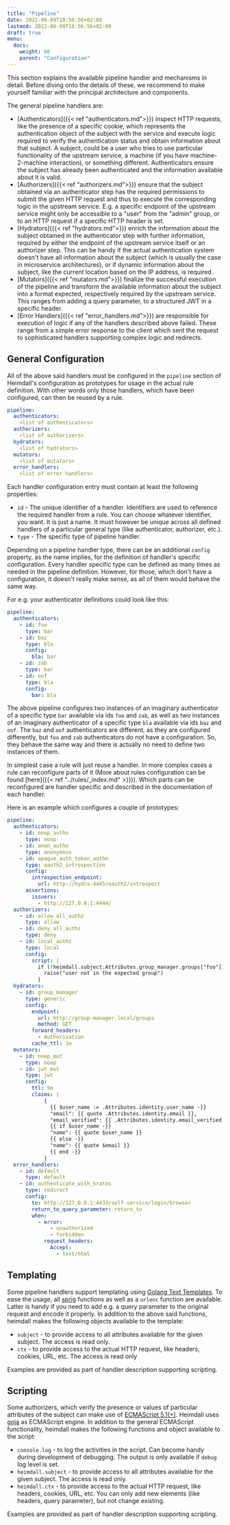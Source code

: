 ```yaml
---
title: "Pipeline"
date: 2022-06-09T18:56:56+02:00
lastmod: 2022-06-09T18:56:56+02:00
draft: true
menu: 
  docs:
    weight: 60
    parent: "Configuration"
---
```


This section explains the available pipeline handler and mechanisms in detail. Before diving onto the details of these, we recommend to make yourself familiar with the principal architecture and components.

The general pipeline handlers are:

* [Authenticators]({{< ref "authenticators.md">}}) inspect HTTP requests, like the presence of a specific cookie, which represents the authentication object of the subject with the service and execute logic required to verify the authentication status and obtain information about that subject. A subject, could be a user who tries to use particular functionality of the upstream service, a machine (if you have machine-2-machine interaction), or something different. Authenticators ensure the subject has already been authenticated and the information available about it is valid.
* [Authorizers]({{< ref "authorizers.md">}}) ensure that the subject obtained via an authenticator step has the required permissions to submit the given HTTP request and thus to execute the corresponding logic in the upstream service. E.g. a specific endpoint of the upstream service might only be accessible to a "user" from the "admin" group, or to an HTTP request if a specific HTTP header is set.
* [Hydrators]({{< ref "hydrators.md">}}) enrich the information about the subject obtained in the authenticator step with further information, required by either the endpoint of the upstream service itself or an authorizer step. This can be handy if the actual authentication system doesn't have all information about the subject (which is usually the case in microservice architectures), or if dynamic information about the subject, like the current location based on the IP address, is required.
* [Mutators]({{< ref "mutators.md">}}) finalize the successful execution of the pipeline and transform the available information about the subject into a format expected, respectively required by the upstream service. This ranges from adding a query parameter, to a structured JWT in a specific header.
* [Error Handlers]({{< ref "error_handlers.md">}}) are responsible for execution of logic if any of the handlers described above failed. These range from a simple error response to the client which sent the request to sophisticated handlers supporting complex logic and redirects.

## General Configuration

All of the above said handlers must be configured in the `pipeline` section of Heimdall's configuration as prototypes for usage in the actual rule definition. With other words only those handlers, which have been configured, can then be reused by a rule.

```yaml
pipeline:
  authenticators:
    <list of authenticators>
  authorizers:
    <list of authorizers>
  hydrators:
    <list of hydrators>
  mutators:
    <list of mutators>
  error_handlers:
    <list of error handlers>
```

Each handler configuration entry must contain at least the following properties:

* `id` - The unique identifier of a handler. Identifiers are used to reference the required handler from a rule. You can choose whatever identifier, you want. It is just a name. It must however be unique across all defined handlers of a particular general type (like authenticator, authorizer, etc.).
* `type` - The specific type of pipeline handler.

Depending on a pipeline handler type, there can be an additional `config` property, as the name implies, for the definition of handler's specific configuration. Every handler specific type can be defined as many times as needed in the pipeline definition. However, for those, which don't have a configuration, it doesn't really make sense, as all of them would behave the same way.

For e.g. your authenticator definitions could look like this:

```yaml
pipeline:
  authenticators:
    - id: foo
      type: bar
    - id: baz
      type: bla
      config:
        bla: bar
    - id: zab
      type: bar
    - id: oof
      type: bla
      config:
        bar: bla
```

The above pipeline configures two instances of an imaginary authenticator of a specific type `bar` available via ids `foo` and `zab`, as well as two instances of an imaginary authenticator of a specific type `bla` available via ids `baz` and `oof`. The `baz` and `oof` authenticators are different, as they are configured differently, but `foo` and `zab` authenticators do not have a configuration. So, they behave the same way and there is actually no need to define two instances of them.

In simplest case a rule will just reuse a handler. In more complex cases a rule can reconfigure parts of it (More about rules configuration can be found [here]({{< ref "../rules/_index.md" >}})). Which parts can be reconfigured are handler specific and described in the documentation of each handler.

Here is an example which configures a couple of prototypes:

```yaml
pipeline:
  authenticators:
    - id: noop_authn
      type: noop
    - id: anon_authn
      type: anonymous
    - id: opaque_auth_token_authn
      type: oauth2_introspection
      config:
        introspection_endpoint:
          url: http://hydra:4445/oauth2/introspect
      assertions:
        issuers:
          - http://127.0.0.1:4444/
  authorizers:
    - id: allow_all_authz
      type: allow
    - id: deny_all_authz
      type: deny
    - id: local_authz
      type: local
      config:
        script: |
          if (!heimdall.subject.Attributes.group_manager.groups["foo"]) {
            raise("user not in the expected group")
          }
  hydrators:
    - id: group_manager
      type: generic
      config:
        endpoint:
          url: http://group-manager.local/groups
          method: GET
        forward_headers:
          - Authorization
        cache_ttl: 1m
  mutators:
    - id: noop_mut
      type: noop
    - id: jwt_mut
      type: jwt
      config:
        ttl: 5m
        claims: |
            {
              {{ $user_name := .Attributes.identity.user_name -}}
              "email": {{ quote .Attributes.identity.email }},
              "email_verified": {{ .Attributes.identity.email_verified }},
              {{ if $user_name -}}
              "name": {{ quote $user_name }}
              {{ else -}}
              "name": {{ quote $email }}
              {{ end -}}
            }
  error_handlers:
    - id: default
      type: default
    - id: authenticate_with_kratos
      type: redirect
      config:
        to: http://127.0.0.1:4433/self-service/login/browser
        return_to_query_parameter: return_to
        when:
          - error:
              - unauthorized
              - forbidden
            request_headers:
              Accept:
                - text/html
```

## Templating

Some pipeline handlers support templating using [Golang Text Templates](https://golang.org/pkg/text/template/). To ease the usage, all [sprig](http://masterminds.github.io/sprig/) functions as well as a `urlenc` function are available. Latter is handy if you need to add e.g. a query parameter to the original request and encode it properly. In addition to the above said functions, heimdall makes the following objects available to the template:

* `subject` - to provide access to all attributes available for the given subject. The access is read only.
* `ctx` - to provide access to the actual HTTP request, like headers, cookies, URL, etc. The access is read only

Examples are provided as part of handler description supporting scripting.

## Scripting

Some authorizers, which verify the presence or values of particular attributes of the subject can make use of [ECMAScript 5.1(+)](https://262.ecma-international.org/5.1/). Heimdall uses [goja](https://github.com/dop251/goja) as ECMAScript engine. In addition to the general ECMAScript functionality, heimdall makes the following functions and object available to the script:

* `console.log` - to log the activities in the script. Can become handy during development of debugging. The output is only available if `debug` log level is set.
* `heimdall.subject` - to provide access to all attributes available for the given subject. The access is read only.
* `heimdall.ctx` - to provide access to the actual HTTP request, like headers, cookies, URL, etc. You can only add new elements (like headers, query parameter), but not change existing.

Examples are provided as part of handler description supporting scripting.